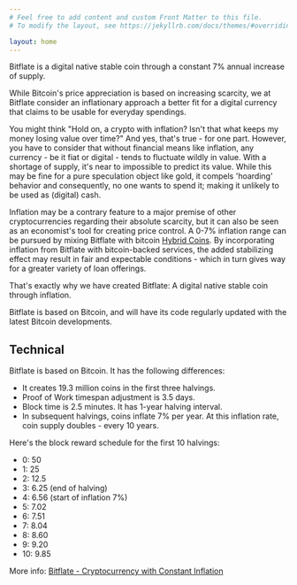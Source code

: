 ```yaml
---
# Feel free to add content and custom Front Matter to this file.
# To modify the layout, see https://jekyllrb.com/docs/themes/#overriding-theme-defaults

layout: home
---
```


Bitflate is a digital native stable coin through a constant 7% annual increase of supply.

While Bitcoin's price appreciation is based on increasing scarcity, we at Bitflate consider an inflationary approach a better fit for a digital currency that claims to be usable for everyday spendings.

You might think "Hold on, a crypto with inflation? Isn't that what keeps my money losing value over time?" And yes, that's true - for one part. However, you have to consider that without financial means like inflation, any currency - be it fiat or digital - tends to fluctuate wildly in value. With a shortage of supply, it's near to impossible to predict its value. While this may be fine for a pure speculation object like gold, it compels 'hoarding' behavior and consequently, no one wants to spend it; making it unlikely to be used as (digital) cash.

Inflation may be a contrary feature to a major premise of other cryptocurrencies regarding their absolute scarcity, but it can also be seen as an economist's tool for creating price control. A 0-7% inflation range can be pursued by mixing Bitflate with bitcoin [Hybrid Coins](https://bitflate.org/post/2020/07/17/hybrid-coins.html). By incorporating inflation from Bitflate with bitcoin-backed services, the added stabilizing effect may result in fair and expectable conditions - which in turn gives way for a greater variety of loan offerings.

That's exactly why we have created Bitflate: A digital native stable coin through inflation.

Bitflate is based on Bitcoin, and will have its code regularly updated with the latest Bitcoin developments.

Technical
----------------

Bitflate is based on Bitcoin. It has the following differences:

- It creates 19.3 million coins in the first three halvings.
- Proof of Work timespan adjustment is 3.5 days.
- Block time is 2.5 minutes. It has 1-year halving interval.
- In subsequent halvings, coins inflate 7% per year. At this inflation rate, coin supply doubles - every 10 years.

Here's the block reward schedule for the first 10 halvings:

- 0: 50
- 1: 25
- 2: 12.5
- 3: 6.25 (end of halving)
- 4: 6.56 (start of inflation 7%)
- 5: 7.02
- 6: 7.51
- 7: 8.04
- 8: 8.60
- 9: 9.20
- 10: 9.85

More info: [Bitflate - Cryptocurrency with Constant Inflation](https://bitflate.github.io/post/2019/04/14/bitflate-cryptocurrency-with-constant-inflation.html)